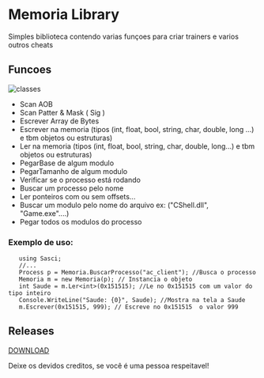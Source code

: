 # Memoria Library
Simples biblioteca contendo varias funçoes para criar trainers e varios outros cheats

## Funcoes
![classes](https://2cheat.net/uploads/monthly_2018_02/image.png.303c64f3a1ecced676e59423d463f37b.png)

* Scan AOB
* Scan Patter & Mask ( Sig )
* Escrever Array de Bytes
* Escrever na memoria (tipos (int, float, bool, string, char, double, long ...) e tbm objetos ou estruturas)
* Ler na memoria (tipos (int, float, bool, string, char, double, long...) e tbm objetos ou estruturas)
* PegarBase de algum modulo
* PegarTamanho de algum modulo
* Verificar se o processo está rodando
* Buscar um processo pelo nome
* Ler ponteiros com ou sem offsets...
* Buscar um modulo pelo nome do arquivo ex: ("CShell.dll", "Game.exe"....)
* Pegar todos os modulos do processo


### Exemplo de uso:
```
   using Sasci;
   //...
   Process p = Memoria.BuscarProcesso("ac_client"); //Busca o processo
   Memoria m = new Memoria(p); // Instancia o objeto
   int Saude = m.Ler<int>(0x151515); //Le no 0x151515 com um valor do tipo inteiro
   Console.WriteLine("Saude: {0}", Saude); //Mostra na tela a Saude
   m.Escrever(0x151515, 999); // Escreve no 0x151515  o valor 999 
```

## Releases
[DOWNLOAD](https://github.com/gusdnide/Memoria-Library/releases/tag/1.0)

Deixe os devidos creditos, se você é uma pessoa respeitavel!